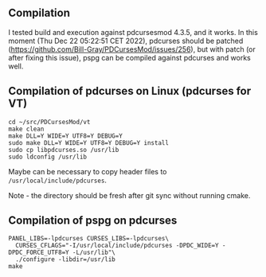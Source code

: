 Compilation
-----------
I tested build and execution against pdcursesmod 4.3.5, and it works. In this moment
(Thu Dec 22 05:22:51 CET 2022), pdcurses should be patched (https://github.com/Bill-Gray/PDCursesMod/issues/256),
but with patch (or after fixing this issue), pspg can be compiled against pdcurses
and works well.

Compilation of pdcurses on Linux (pdcurses for VT)
--------------------------------------------------

    cd ~/src/PDCursesMod/vt
    make clean
    make DLL=Y WIDE=Y UTF8=Y DEBUG=Y
    sudo make DLL=Y WIDE=Y UTF8=Y DEBUG=Y install
    sudo cp libpdcurses.so /usr/lib
    sudo ldconfig /usr/lib

Maybe can be necessary to copy header files to `/usr/local/include/pdcurses`.

Note - the directory should be fresh after git sync without running cmake.

Compilation of pspg on pdcurses
-------------------------------

    PANEL_LIBS=-lpdcurses CURSES_LIBS=-lpdcurses\
      CURSES_CFLAGS="-I/usr/local/include/pdcurses -DPDC_WIDE=Y -DPDC_FORCE_UTF8=Y -L/usr/lib"\
      ./configure -libdir=/usr/lib
    make

